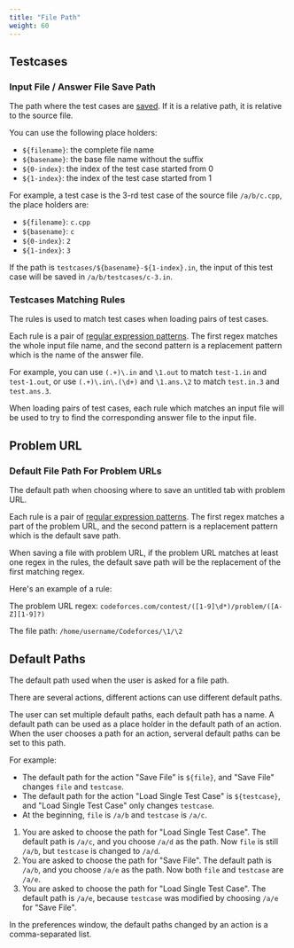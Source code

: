 ```yaml
---
title: "File Path"
weight: 60
---
```


## Testcases

### Input File / Answer File Save Path

The path where the test cases are [saved](../actions/_index.md#save-testcases-on-save). If it is a relative path, it is relative to the source file.

You can use the following place holders:

-   `${filename}`: the complete file name
-   `${basename}`: the base file name without the suffix
-   `${0-index}`: the index of the test case started from 0
-   `${1-index}`: the index of the test case started from 1

For example, a test case is the 3-rd test case of the source file `/a/b/c.cpp`, the place holders are:

-   `${filename}`: `c.cpp`
-   `${basename}`: `c`
-   `${0-index}`: `2`
-   `${1-index}`: `3`

If the path is `testcases/${basename}-${1-index}.in`, the input of this test case will be saved in `/a/b/testcases/c-3.in`.

### Testcases Matching Rules

The rules is used to match test cases when loading pairs of test cases.

Each rule is a pair of [regular expression patterns](../general/_index.md#regular-expression). The first regex matches the whole input file name, and the second pattern is a replacement pattern which is the name of the answer file.

For example, you can use `(.+)\.in` and `\1.out` to match `test-1.in` and `test-1.out`, or use `(.+)\.in\.(\d+)` and `\1.ans.\2` to match `test.in.3` and `test.ans.3`.

When loading pairs of test cases, each rule which matches an input file will be used to try to find the corresponding answer file to the input file.

## Problem URL

### Default File Path For Problem URLs

The default path when choosing where to save an untitled tab with problem URL.

Each rule is a pair of [regular expression patterns](../general/_index.md#regular-expression). The first regex matches a part of the problem URL, and the second pattern is a replacement pattern which is the default save path.

When saving a file with problem URL, if the problem URL matches at least one regex in the rules, the default save path will be the replacement of the first matching regex.

Here's an example of a rule:

The problem URL regex: `codeforces.com/contest/([1-9]\d*)/problem/([A-Z][1-9]?)`

The file path: `/home/username/Codeforces/\1/\2`

## Default Paths

The default path used when the user is asked for a file path.

There are several actions, different actions can use different default paths.

The user can set multiple default paths, each default path has a name. A default path can be used as a place holder in the default path of an action. When the user chooses a path for an action, serveral default paths can be set to this path.

For example:

-   The default path for the action "Save File" is `${file}`, and "Save File" changes `file` and `testcase`.
-   The default path for the action "Load Single Test Case" is `${testcase}`, and "Load Single Test Case" only changes `testcase`.
-   At the beginning, `file` is `/a/b` and `testcase` is `/a/c`.

1.  You are asked to choose the path for "Load Single Test Case". The default path is `/a/c`, and you choose `/a/d` as the path. Now `file` is still `/a/b`, but `testcase` is changed to `/a/d`.
2.  You are asked to choose the path for "Save File". The default path is `/a/b`, and you choose `/a/e` as the path. Now both `file` and `testcase` are `/a/e`.
3.  You are asked to choose the path for "Load Single Test Case". The default path is `/a/e`, because `testcase` was modified by choosing `/a/e` for "Save File".

In the preferences window, the default paths changed by an action is a comma-separated list.

